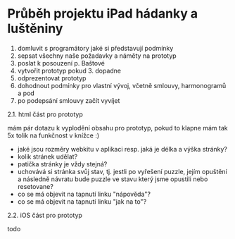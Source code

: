 # Průběh projektu iPad hádanky a luštěniny

1. domluvit s programátory jaké si představují podmínky
2. sepsat všechny naše požadavky a náměty na prototyp
3. poslat k posouzení p. Baštové
4. vytvořit prototyp pokud 3. dopadne
5. odprezentovat prototyp
6. dohodnout podmínky pro vlastní vývoj, včetně smlouvy, harmonogramů a pod
7. po podepsání smlouvy začít vyvíjet

2.1. html část pro prototyp

mám pár dotazu k vyplodění obsahu pro prototyp, pokud to klapne mám tak 5x tolik na funkčnost v knížce :)

- jaké jsou rozměry webkitu v aplikaci resp. jaká je délka a výška stránky?
- kolik stránek udělat?
- patička stránky je vždy stejná?
- uchovává si stránka svůj stav, tj. jestli po vyřešení puzzle, jejím opuštění a následně návratu bude puzzle ve stavu který jsme opustili nebo resetovane?
- co se má objevit na tapnutí linku "nápověda"?
- co se má objevit na tapnutí linku "jak na to"?

2.2. iOS část pro prototyp

todo